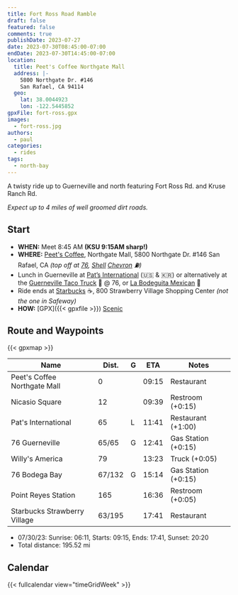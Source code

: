 ```yaml
---
title: Fort Ross Road Ramble
draft: false
featured: false
comments: true
publishDate: 2023-07-27
date: 2023-07-30T08:45:00-07:00
endDate: 2023-07-30T14:45:00-07:00
location:
  title: Peet's Coffee Northgate Mall
  address: |-
    5800 Northgate Dr. #146
    San Rafael, CA 94114
  geo:
    lat: 38.0044923
    lon: -122.5445852
gpxFile: fort-ross.gpx
images:
  - fort-ross.jpg
authors:
  - paul
categories:
  - rides
tags:
  - north-bay
---
```

A twisty ride up to Guerneville and north featuring Fort Ross Rd.
and Kruse Ranch Rd.

*Expect up to 4 miles of well groomed dirt roads.*

<!--more-->

## Start

* **WHEN:** Meet 8:45 AM **(KSU 9:15AM sharp!)**
* **WHERE:** [Peet's Coffee](https://goo.gl/maps/Nr19wF2eEhyFY9L28),
   Northgate Mall, 5800 Northgate Dr. #146 San Rafael, CA
   *(top off at [76](https://goo.gl/maps/F1zv2PQTcjTju17X6),
   [Shell](https://goo.gl/maps/7iN9H6bbP4ePVyYt9)
   [Chevron](https://goo.gl/maps/F3aGLG3vAwCmEkaK9) :fuelpump:)*
* Lunch in Guerneville at
  [Pat’s International](https://goo.gl/maps/b1wHVau5ZGLLCUjY7) (:us: & :kr:)
  or alternatively at the
  [Guerneville Taco Truck](https://www.guernevilletacotruck.com) :taco: @ 76, or
  [La Bodeguita Mexican](https://goo.gl/maps/BrJcXxdC16p3T3iB7) :burrito:
* Ride ends at [Starbucks](https://goo.gl/maps/BrJcXxdC16p3T3iB7) :coffee:,
  800 Strawberry Village Shopping Center *(not the one in Safeway)*
* **HOW:** [GPX]({{< gpxfile >}}) [Scenic](https://scenicapp.space/route/ByyIxbmz)

## Route and Waypoints

{{< gpxmap >}}

| Name                         | Dist.  | G   | ETA   | Notes               |
| ---------------------------- | ------ | --- | ----- | ------------------- |
| Peet's Coffee Northgate Mall | 0      |     | 09:15 | Restaurant          |
| Nicasio Square               | 12     |     | 09:39 | Restroom (+0:15)    |
| Pat's International          | 65     | L   | 11:41 | Restaurant (+1:00)  |
| 76 Guerneville               | 65/65  | G   | 12:41 | Gas Station (+0:15) |
| Willy's America              | 79     |     | 13:23 | Truck (+0:05)       |
| 76 Bodega Bay                | 67/132 | G   | 15:14 | Gas Station (+0:15) |
| Point Reyes Station          | 165    |     | 16:36 | Restroom (+0:05)    |
| Starbucks Strawberry Village | 63/195 |     | 17:41 | Restaurant          |

* 07/30/23: Sunrise: 06:11, Starts: 09:15, Ends: 17:41, Sunset: 20:20
* Total distance: 195.52 mi

## Calendar

{{< fullcalendar view="timeGridWeek" >}}
